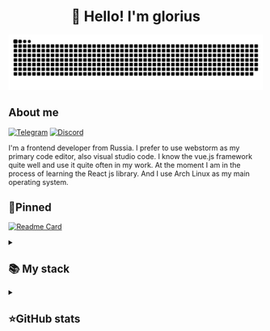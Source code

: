 <h1 align="center">👋 Hello! I'm glorius </h1>

![snake gif](https://github.com/gloriusweb/gloriusweb/blob/output/github-contribution-grid-snake.svg)

## About me
[![Telegram](https://img.shields.io/badge/-Telegram-2CA5E0?style=flat&logo=telegram&logoColor=white)](https://tlgg.ru/glorius2248)
[![Discord](https://img.shields.io/badge/-Discord-7289DA?style=flat&logo=discord&logoColor=white)](https://discord.gg/ccpxf5REuU)

I'm a frontend developer from Russia. I prefer to use webstorm as my primary code editor, also visual studio code. I know the vue.js framework quite well and use it quite often in my work. At the moment I am in the process of learning the React js library. And I use Arch Linux as my main operating system.

## 📌Pinned
[![Readme Card](https://github-readme-stats.vercel.app/api/pin/?username=gloriusweb&repo=ggdash&theme=dracula&bg_color=00000000&)](https://github.com/gloriusweb/ggdash)


<details align="left">
  <summary><h2><b>📚 My stack</b></h2></summary>
  <p>
    <h3>Langs</h3>
    <img src="https://skillicons.dev/icons?i=py,javascript,html,css,sql&perline=7" />
    <h3>Frameworks / Tools</h3>
    <img src="https://skillicons.dev/icons?i=linux,react,vue,docker,bootstrap,ps,figma,git&perline=7" />
    <h3>Software</h3>
    <img src="https://skillicons.dev/icons?i=vscode,visualstudio&perline=7" />
    <br>
  </p>
</details>


<details align="left">
  <summary><h2><b>⭐GitHub stats</b></h2></summary>
  <p>
   <img src="https://github-readme-stats.vercel.app/api/top-langs/?username=gloriusweb&theme=dracula&layout=compact&hide_border=true&bg_color=00000000" />
   <br>
   <img src="https://github-readme-stats.vercel.app/api?username=gloriusweb&count_private=true&show_icons=true&theme=dracula&hide_border=true&bg_color=00000000" />
    <br>
   <img src="https://metrics.lecoq.io/gloriusweb" />
  </p>
</details>
